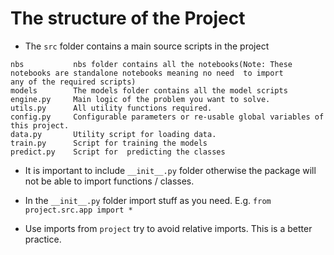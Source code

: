 # The structure of the  Project

- The `src` folder contains a main source scripts in the project

```
nbs           nbs folder contains all the notebooks(Note: These notebooks are standalone notebooks meaning no need  to import 				any of the required scripts)
models        The models folder contains all the model scripts
engine.py     Main logic of the problem you want to solve.
utils.py      All utility functions required.
config.py     Configurable parameters or re-usable global variables of this project.
data.py       Utility script for loading data.
train.py      Script for training the models
predict.py    Script for  predicting the classes 
```

- It is important to include `__init__.py` folder otherwise the package will not be able to import
functions / classes.

- In the `__init__.py` folder import stuff as you need. E.g. `from project.src.app import *`

- Use imports from `project` try to avoid relative imports. This is a better practice.

